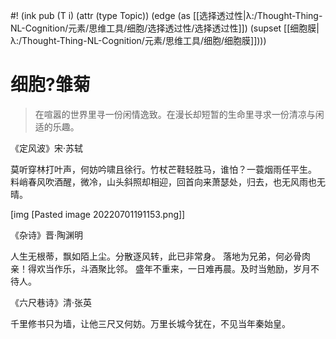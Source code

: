 #! (ink pub (T i) (attr (type Topic)) (edge (as [[选择透过性|λ:/Thought-Thing-NL-Cognition/元素/思维工具/细胞/选择透过性/选择透过性]]) (supset [[细胞膜|λ:/Thought-Thing-NL-Cognition/元素/思维工具/细胞/细胞膜]])))

# 细胞?雏菊

> 在喧嚣的世界里寻一份闲情逸致。在漫长却短暂的生命里寻求一份清凉与闲适的乐趣。


《定风波》宋·苏轼

莫听穿林打叶声，何妨吟啸且徐行。竹杖芒鞋轻胜马，谁怕？一蓑烟雨任平生。
料峭春风吹酒醒，微冷，山头斜照却相迎，回首向来萧瑟处，归去，也无风雨也无晴。


[img [Pasted image 20220701191153.png]]


《杂诗》晋·陶渊明

人生无根蒂，飘如陌上尘。分散逐风转，此已非常身。
落地为兄弟，何必骨肉亲！得欢当作乐，斗酒聚比邻。
盛年不重来，一日难再晨。及时当勉励，岁月不待人。


《六尺巷诗》清·张英

千里修书只为墙，让他三尺又何妨。万里长城今犹在，不见当年秦始皇。
